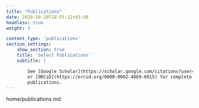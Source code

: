 ```yaml
---
title: "Publications"
date: 2020-10-20T18:55:12+03:30
headless: true
weight: 3

content_type: 'publications'
section_settings:
    show_section: true
    title: 'Select Publications'
    subtitle: |

        See [Google Scholar](https://scholar.google.com/citations?user=1DkSFNEAAAAJ)
        or [ORCiD](https://orcid.org/0000-0002-4869-6815) for complete list of
        publications.
---
```


home/publications.md
